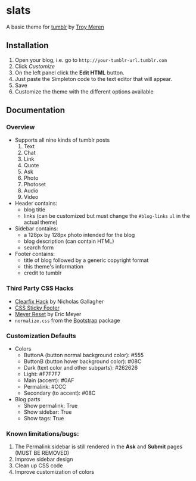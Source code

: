 slats
=========

A basic theme for [tumblr](http://tumblr.com) by [Troy Meren](http://troymeren.github.com/)

Installation
------------
1. Open your blog, i.e. go to `http://your-tumblr-url.tumblr.com`
2. Click *Customize*
3. On the left panel click the **Edit HTML** button.
4. Just paste the Simpleton code to the text editor that will appear.
5. Save 
6. Customize the theme with the different options available

Documentation
-------------
### Overview
- Supports all nine kinds of tumblr posts
  1. Text
  2. Chat
  3. Link
  4. Quote
  5. Ask
  6. Photo
  7. Photoset
  8. Audio
  9. Video
- Header contains:
  - blog title
  - links (can be customized but must change the `#blog-links` `ul` in the actual theme)
- Sidebar contains:
  - a 128px by 128px photo intended for the blog
  - blog description (can contain HTML)
  - search form
- Footer contains:
  - title of blog followed by a generic copyright format
  - this theme's information
  - credit to tumblr

### Third Party CSS Hacks
- [Clearfix Hack](http://nicolasgallagher.com/micro-clearfix-hack/) by Nicholas Gallagher
- [CSS Sticky Footer](http://www.cssstickyfooter.com/)
- [Meyer Reset](http://meyerweb.com/eric/tools/css/reset/) by Eric Meyer
- `normalize.css` from the [Bootstrap](http://twitter.github.com/bootstrap/) package

### Customization Defaults
- Colors
  - ButtonA (button normal background color): #555
  - ButtonB (button hover background color): #08C
  - Dark (text color and other subparts): #262626
  - Light: #F7F7F7
  - Main (accent): #0AF
  - Permalink: #CCC
  - Secondary (to accent): #08C
- Blog parts
  - Show permalink: True
  - Show sidebar: True
  - Show tags: True

### Known limitations/bugs:
1. The Permalink sidebar is still rendered in the **Ask** and **Submit** pages (MUST BE REMOVED)
2. Improve sidebar design
3. Clean up CSS code
4. Improve customization of colors
